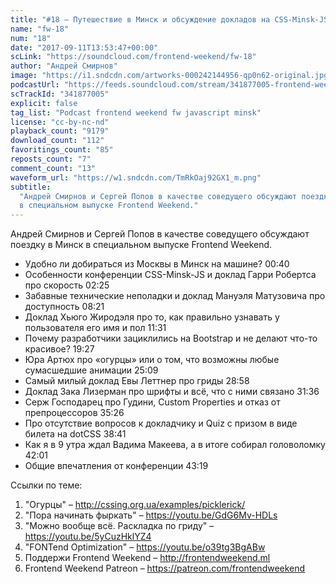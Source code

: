 ```yaml
---
title: "#18 – Путешествие в Минск и обсуждение докладов на CSS-Minsk-JS"
name: "fw-18"
num: "18"
date: "2017-09-11T13:53:47+00:00"
scLink: "https://soundcloud.com/frontend-weekend/fw-18"
author: "Андрей Смирнов"
image: "https://i1.sndcdn.com/artworks-000242144956-qp0n62-original.jpg"
podcastUrl: "https://feeds.soundcloud.com/stream/341877005-frontend-weekend-fw-18.m4a"
scTrackId: "341877005"
explicit: false
tag_list: "Podcast frontend weekend fw javascript minsk"
license: "cc-by-nc-nd"
playback_count: "9179"
download_count: "112"
favoritings_count: "85"
reposts_count: "7"
comment_count: "13"
waveform_url: "https://w1.sndcdn.com/TmRkOaj92GX1_m.png"
subtitle:
  "Андрей Смирнов и Сергей Попов в качестве соведущего обсуждают поездку в Минск
  в специальном выпуске Frontend Weekend."
---
```


Андрей Смирнов и Сергей Попов в качестве соведущего обсуждают поездку в Минск в
специальном выпуске Frontend Weekend.

- Удобно ли добираться из Москвы в Минск на машине?
  <timecode sec="40">00:40</timecode>
- Особенности конференции CSS-Minsk-JS и доклад Гарри Робертса про скорость
  <timecode sec="145">02:25</timecode>
- Забавные технические неполадки и доклад Мануэля Матузовича про доступность
  <timecode sec="501">08:21</timecode>
- Доклад Хьюго Жиродэля про то, как правильно узнавать у пользователя его имя и
  пол <timecode sec="691">11:31</timecode>
- Почему разработчики зациклились на Bootstrap и не делают что-то красивое?
  <timecode sec="1167">19:27</timecode>
- Юра Артюх про «огурцы» или о том, что возможны любые сумасшедшие анимации
  <timecode sec="1509">25:09</timecode>
- Самый милый доклад Евы Леттнер про гриды <timecode sec="1738">28:58</timecode>
- Доклад Зака Лизерман про шрифты и всё, что с ними связано
  <timecode sec="1896">31:36</timecode>
- Серж Господарец про Гудини, Custom Properties и отказ от препроцессоров
  <timecode sec="2126">35:26</timecode>
- Про отсутствие вопросов к докладчику и Quiz с призом в виде билета на dotCSS
  <timecode sec="2321">38:41</timecode>
- Как я в 9 утра ждал Вадима Макеева, а в итоге собирал головоломку
  <timecode sec="2521">42:01</timecode>
- Общие впечатления от конференции <timecode sec="2599">43:19</timecode>

Ссылки по теме:

1. "Огурцы" – <http://cssing.org.ua/examples/picklerick/>
2. "Пора начинать фыркать" – <https://youtu.be/GdG6Mv-HDLs>
3. "Можно вообще всё. Раскладка по гриду" – <https://youtu.be/5yCuzHklYZ4>
4. "FONTend Optimization" – <https://youtu.be/o39tg3BgABw>
5. Поддержи Frontend Weekend – <http://frontendweekend.ml>
6. Frontend Weekend Patreon – <https://patreon.com/frontendweekend>
